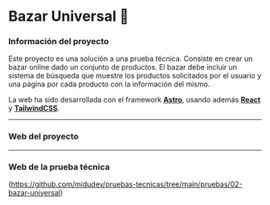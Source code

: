 # Bazar Universal 🛒

### Información del proyecto
Este proyecto es una solución a una prueba técnica. Consiste en crear un bazar online dado un conjunto de productos.
El bazar debe incluir un sistema de búsqueda que muestre los productos solicitados por el usuario y una página por cada producto con la información del mismo.

La web ha sido desarrollada con el framework **[Astro](https://astro.build/)**, usando además **[React](https://es.react.dev/)** y **[TailwindCSS](https://tailwindcss.com/)**.

---

### Web del proyecto

---

### Web de la prueba técnica
(https://github.com/midudev/pruebas-tecnicas/tree/main/pruebas/02-bazar-universal)
